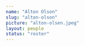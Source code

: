 ```yaml
---
name: "Alton Olson"
slug: "alton-olson"
picture: "alton-olsen.jpeg"
layout: people
status: "roster"
---
```


